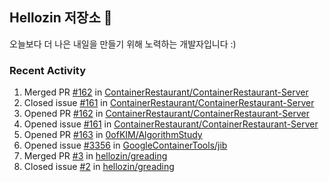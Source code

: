 ## Hellozin 저장소 🐥

오늘보다 더 나은 내일을 만들기 위해 노력하는 개발자입니다 :)

### Recent Activity

<!--START_SECTION:activity-->
1. Merged PR [#162](https://github.com/ContainerRestaurant/ContainerRestaurant-Server/pull/162) in [ContainerRestaurant/ContainerRestaurant-Server](https://github.com/ContainerRestaurant/ContainerRestaurant-Server)
2. Closed issue [#161](https://github.com/ContainerRestaurant/ContainerRestaurant-Server/issues/161) in [ContainerRestaurant/ContainerRestaurant-Server](https://github.com/ContainerRestaurant/ContainerRestaurant-Server)
3. Opened PR [#162](https://github.com/ContainerRestaurant/ContainerRestaurant-Server/pull/162) in [ContainerRestaurant/ContainerRestaurant-Server](https://github.com/ContainerRestaurant/ContainerRestaurant-Server)
4. Opened issue [#161](https://github.com/ContainerRestaurant/ContainerRestaurant-Server/issues/161) in [ContainerRestaurant/ContainerRestaurant-Server](https://github.com/ContainerRestaurant/ContainerRestaurant-Server)
5. Opened PR [#163](https://github.com/0ofKIM/AlgorithmStudy/pull/163) in [0ofKIM/AlgorithmStudy](https://github.com/0ofKIM/AlgorithmStudy)
6. Opened issue [#3356](https://github.com/GoogleContainerTools/jib/issues/3356) in [GoogleContainerTools/jib](https://github.com/GoogleContainerTools/jib)
7. Merged PR [#3](https://github.com/hellozin/greading/pull/3) in [hellozin/greading](https://github.com/hellozin/greading)
8. Closed issue [#2](https://github.com/hellozin/greading/issues/2) in [hellozin/greading](https://github.com/hellozin/greading)
<!--END_SECTION:activity-->
<!--From https://github.com/jamesgeorge007/github-activity-readme-->
